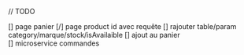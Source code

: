 
// TODO 

[] page panier 
[/] page product id avec requête 
[] rajouter table/param category/marque/stock/isAvailaible 
[] ajout au panier  
[] microservice commandes 
 
